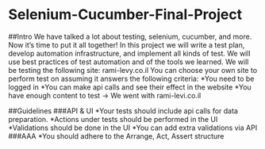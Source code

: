 # Selenium-Cucumber-Final-Project
##Intro
We have talked a lot about testing, selenium, cucumber, and more.
Now it’s time to put it all together!
In this project we will write a test plan, develop automation infrastructure, and implement all kinds of test.
We will use best practices of test automation and of the tools we learned.
We will be testing the following site:
rami-levy.co.il
You can choose your own site to perform test on assuming it answers the following criteria:
*You need to be logged in
*You can make api calls and see their effect in the website
*You have enough content to test
-> We went with rami-levi.co.il

##Guidelines
###API & UI
*Your tests should include api calls for data preparation.
*Actions under tests should be performed in the UI
*Validations should be done in the UI
*You can add extra validations via API
###AAA
*You should adhere to the Arrange, Act, Assert structure

